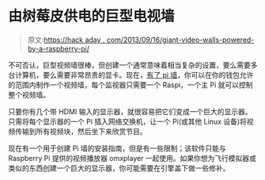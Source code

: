 # 由树莓皮供电的巨型电视墙

> 原文:[https://hack aday . com/2013/09/16/giant-video-walls-powered-by-a-raspberry-pi/](https://hackaday.com/2013/09/16/giant-video-walls-powered-by-a-raspberry-pi/)

不可否认，巨型视频墙很棒，但创建一个通常意味着相当复杂的设置，要么需要多台计算机，要么需要非常昂贵的显卡。现在，[有了 pi 墙](http://www.piwall.co.uk/)，你可以在你的钱包允许的范围内制作一个视频墙，每个监视器只需要一个 Raspi，一个主 Pi 就可以控制整个视频墙。

只要你有几个带 HDMI 输入的显示器，就很容易把它们变成一个巨大的显示器。只需将每个显示器的一个 Pi 插入网络交换机，让一个 Pi(或其他 Linux 设备)将视频传输到所有视频块，然后坐下来欣赏节目。

现在有一个用于创建 Pi 墙的安装指南，但是有一些限制；该软件只能与 Raspberry Pi 提供的视频播放器 omxplayer 一起使用。如果你想为飞行模拟器或类似的东西创建一个巨大的显示器，你可能需要在引擎盖下做一些修补。